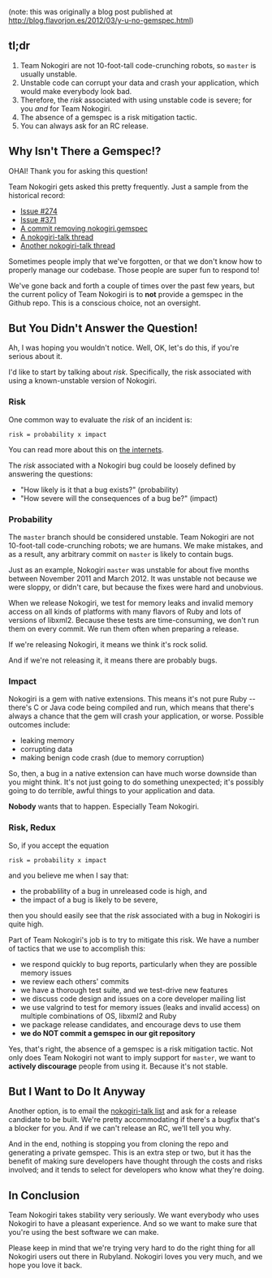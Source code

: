 (note: this was originally a blog post published at http://blog.flavorjon.es/2012/03/y-u-no-gemspec.html)

## tl;dr

1. Team Nokogiri are not 10-foot-tall code-crunching robots, so `master` is usually unstable.
2. Unstable code can corrupt your data and crash your application, which would make everybody look bad.
3. Therefore, the _risk_ associated with using unstable code is severe; for you _and_ for Team Nokogiri.
4. The absence of a gemspec is a risk mitigation tactic.
5. You can always ask for an RC release.


## Why Isn't There a Gemspec!?

OHAI! Thank you for asking this question!

Team Nokogiri gets asked this pretty frequently. Just a sample from
the historical record:

* [Issue #274](https://github.com/sparklemotion/nokogiri/issues/274)
* [Issue #371](https://github.com/sparklemotion/nokogiri/issues/371)
* [A commit removing nokogiri.gemspec](https://github.com/sparklemotion/nokogiri/commit/7f17a643a05ca381d65131515b54d4a3a61ca2e1#commitcomment-667477)
* [A nokogiri-talk thread](http://groups.google.com/group/nokogiri-talk/browse_thread/thread/4706b002e492d23f)
* [Another nokogiri-talk thread](http://groups.google.com/group/nokogiri-talk/browse_thread/thread/0b201bb80ea3eea0)

Sometimes people imply that we've forgotten, or that we don't know how to
properly manage our codebase. Those people are super fun to respond
to!

We've gone back and forth a couple of times over the past few years,
but the current policy of Team Nokogiri is to **not** provide a
gemspec in the Github repo. This is a conscious choice, not an
oversight.


## But You Didn't Answer the Question!

Ah, I was hoping you wouldn't notice. Well, OK, let's do this, if
you're serious about it.

I'd like to start by talking about _risk_. Specifically, the risk
associated with using a known-unstable version of Nokogiri.


### Risk

One common way to evaluate the _risk_ of an incident is:

    risk = probability x impact

You can read more about this on [the internets](http://en.wikipedia.org/wiki/Risk_Matrix).

The _risk_ associated with a Nokogiri bug could be loosely defined by
answering the questions:

* "How likely is it that a bug exists?" (probability)
* "How severe will the consequences of a bug be?" (impact)


### Probability

The `master` branch should be considered unstable. Team Nokogiri are
not 10-foot-tall code-crunching robots; we are humans. We make
mistakes, and as a result, any arbitrary commit on `master` is likely
to contain bugs.

Just as an example, Nokogiri `master` was unstable for about five
months between November 2011 and March 2012. It was unstable not
because we were sloppy, or didn't care, but because the fixes were
hard and unobvious.

When we release Nokogiri, we test for memory leaks and invalid memory
access on all kinds of platforms with many flavors of Ruby and lots of
versions of libxml2. Because these tests are time-consuming, we don't
run them on every commit. We run them often when preparing a release.

If we're releasing Nokogiri, it means we think it's rock solid.

And if we're not releasing it, it means there are probably bugs.


### Impact

Nokogiri is a gem with native extensions. This means it's not pure
Ruby -- there's C or Java code being compiled and run, which means
that there's always a chance that the gem will crash your application,
or worse. Possible outcomes include:

* leaking memory
* corrupting data
* making benign code crash (due to memory corruption)

So, then, a bug in a native extension can have much worse downside
than you might think. It's not just going to do something unexpected;
it's possibly going to do terrible, awful things to your application
and data.

**Nobody** wants that to happen. Especially Team Nokogiri.


### Risk, Redux

So, if you accept the equation

    risk = probability x impact

and you believe me when I say that:

* the probablility of a bug in unreleased code is high, and
* the impact of a bug is likely to be severe,

then you should easily see that the _risk_ associated with a bug in
Nokogiri is quite high.

Part of Team Nokogiri's job is to try to mitigate this risk. We have a
number of tactics that we use to accomplish this:

* we respond quickly to bug reports, particularly when they are possible memory issues
* we review each others' commits
* we have a thorough test suite, and we test-drive new features
* we discuss code design and issues on a core developer mailing list
* we use valgrind to test for memory issues (leaks and invalid
  access) on multiple combinations of OS, libxml2 and Ruby
* we package release candidates, and encourage devs to use them
* **we do NOT commit a gemspec in our git repository**

Yes, that's right, the absence of a gemspec is a risk mitigation
tactic. Not only does Team Nokogiri not want to imply support for
`master`, we want to **actively discourage** people from using
it. Because it's not stable.


## But I Want to Do It Anyway

Another option, is to email the [nokogiri-talk
list](http://groups.google.com/group/nokogiri-talk) and ask for a
release candidate to be built. We're pretty accommodating if there's a
bugfix that's a blocker for you. And if we can't release an RC, we'll
tell you why.

And in the end, nothing is stopping you from cloning the repo and
generating a private gemspec. This is an extra step or two, but it has
the benefit of making sure developers have thought through the costs
and risks involved; and it tends to select for developers who know
what they're doing.


## In Conclusion

Team Nokogiri takes stability very seriously. We want everybody who
uses Nokogiri to have a pleasant experience. And so we want to make
sure that you're using the best software we can make.

Please keep in mind that we're trying very hard to do the right thing
for all Nokogiri users out there in Rubyland. Nokogiri loves you very
much, and we hope you love it back.
